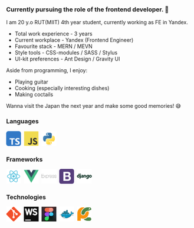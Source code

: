 ### Currently pursuing the role of the frontend developer. 👋

I am 20 y.o RUT(MIIT) 4th year student, currently working as FE in Yandex. </br>

- Total work experience - 3 years
- Current workplace - Yandex (Frontend Engineer)
- Favourite stack - MERN / MEVN
- Style tools - CSS-modules / SASS / Stylus
- UI-kit preferences - Ant Design / Gravity UI

Aside from programming, I enjoy:
- Playing guitar
- Cooking (especially interesting dishes)
- Making coctails

Wanna visit the Japan the next year and make some good memories! 😅
<div>
  <h3>Languages</h3>
  <div>
    <img src="img/typescript.svg" title="TypeScript" width="40" height="40"/>&nbsp;
    <img src="img/javascript.svg" title="JavaScript" width="40" height="40"/>&nbsp;
    <img src="img/python.svg" title="Python" width="40" height="40"/>&nbsp;
  </div>
  <h3>Frameworks</h3>
  <div>
    <img src="img/react.svg" title="React" width="40" height="40"/>&nbsp;
    <img src="img/vue-1.svg" title="Vue" width="40" height="40"/>&nbsp;
    <img src="img/express.svg" title="Express" width="40" height="40"/>&nbsp;
    <img src="img/bootstrap.svg" title="Bootstrap" width="40" height="40"/>&nbsp;
    <img src="img/django.svg" title="Django" width="40" height="40"/>&nbsp;
  </div>
  <h3>Technologies</h3>
  <div>
    <img src="img/git.svg" title="Git" width="40" height="40"/>&nbsp;
    <img src="img/webstorm.png" title="WebStorm" width="40" height="40"/>&nbsp;
    <img src="img/8a045799766163.5efa31210a588.png" title="Figma" width="40" height="40"/>&nbsp;
    <img src="img/docker.svg" title="Docker" width="40" height="40"/>&nbsp;
    <img src="img/pycharm.svg" title="PyCharm" width="40" height="40"/>&nbsp;
  </div>
</div>
